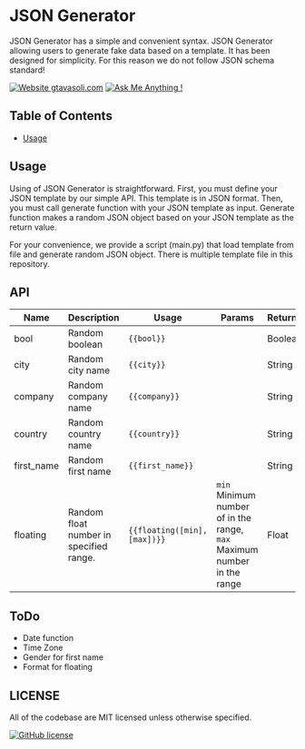 # JSON Generator
JSON Generator has a simple and convenient syntax. JSON Generator allowing users to generate fake data based on a template. It has been designed for simplicity. For this reason we do not follow JSON schema standard! 

[![Website gtavasoli.com](https://img.shields.io/website-up-down-green-red/http/shields.io.svg)](https://gtavasoli.com/)
[![Ask Me Anything !](https://img.shields.io/badge/Ask%20me-anything-1abc9c.svg)](https://t.me/gtavasoli_me)

## Table of Contents
- [Usage](#usage)

## Usage
Using of JSON Generator is straightforward. First, you must define your JSON template by our simple API. This template is in JSON format. Then, you must call generate function with your JSON template as input. Generate function makes a random JSON object based on your JSON template as the return value. 

For your convenience, we provide a script (main.py) that load template from file and generate random JSON object. There is multiple template file in this repository.

## API

| Name | Description | Usage | Params | Returns |
| --- | --- | --- | --- | --- |
| bool | Random boolean | ```{{bool}}``` | | Boolean |
| city | Random city name | ```{{city}}``` | | String |
| company | Random company name | ```{{company}}``` | | String |
| country | Random country name | ```{{country}}``` | | String |
| first_name | Random first name | ```{{first_name}}``` | | String |
| floating | Random float number in specified range. | ```{{floating([min], [max])}}``` | ```min``` Minimum number of in the range, ```max``` Maximum number in the range | Float |


## ToDo
- Date function
- Time Zone
- Gender for first name
- Format for floating

## LICENSE
All of the codebase are MIT licensed unless otherwise specified. 

[![GitHub license](https://img.shields.io/github/license/Naereen/StrapDown.js.svg)](https://github.com/Naereen/StrapDown.js/blob/master/LICENSE)